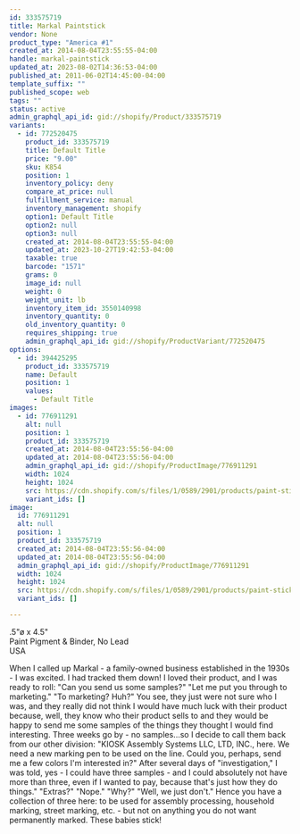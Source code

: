 ```yaml
---
id: 333575719
title: Markal Paintstick
vendor: None
product_type: "America #1"
created_at: 2014-08-04T23:55:55-04:00
handle: markal-paintstick
updated_at: 2023-08-02T14:36:53-04:00
published_at: 2011-06-02T14:45:00-04:00
template_suffix: ""
published_scope: web
tags: ""
status: active
admin_graphql_api_id: gid://shopify/Product/333575719
variants:
  - id: 772520475
    product_id: 333575719
    title: Default Title
    price: "9.00"
    sku: K854
    position: 1
    inventory_policy: deny
    compare_at_price: null
    fulfillment_service: manual
    inventory_management: shopify
    option1: Default Title
    option2: null
    option3: null
    created_at: 2014-08-04T23:55:55-04:00
    updated_at: 2023-10-27T19:42:53-04:00
    taxable: true
    barcode: "1571"
    grams: 0
    image_id: null
    weight: 0
    weight_unit: lb
    inventory_item_id: 3550140998
    inventory_quantity: 0
    old_inventory_quantity: 0
    requires_shipping: true
    admin_graphql_api_id: gid://shopify/ProductVariant/772520475
options:
  - id: 394425295
    product_id: 333575719
    name: Default
    position: 1
    values:
      - Default Title
images:
  - id: 776911291
    alt: null
    position: 1
    product_id: 333575719
    created_at: 2014-08-04T23:55:56-04:00
    updated_at: 2014-08-04T23:55:56-04:00
    admin_graphql_api_id: gid://shopify/ProductImage/776911291
    width: 1024
    height: 1024
    src: https://cdn.shopify.com/s/files/1/0589/2901/products/paint-stick_5676.jpeg?v=1407210956
    variant_ids: []
image:
  id: 776911291
  alt: null
  position: 1
  product_id: 333575719
  created_at: 2014-08-04T23:55:56-04:00
  updated_at: 2014-08-04T23:55:56-04:00
  admin_graphql_api_id: gid://shopify/ProductImage/776911291
  width: 1024
  height: 1024
  src: https://cdn.shopify.com/s/files/1/0589/2901/products/paint-stick_5676.jpeg?v=1407210956
  variant_ids: []

---
```


.5"ø x 4.5"  
Paint Pigment & Binder, No Lead  
USA

When I called up Markal - a family-owned business established in the 1930s - I was excited. I had tracked them down! I loved their product, and I was ready to roll: "Can you send us some samples?" "Let me put you through to marketing." "To marketing? Huh?" You see, they just were not sure who I was, and they really did not think I would have much luck with their product because, well, they know who their product sells to and they would be happy to send me some samples of the things they thought I would find interesting. Three weeks go by - no samples...so I decide to call them back from our other division: "KIOSK Assembly Systems LLC, LTD, INC., here. We need a new marking pen to be used on the line. Could you, perhaps, send me a few colors I'm interested in?" After several days of "investigation," I was told, yes - I could have three samples - and I could absolutely not have more than three, even if I wanted to pay, because that's just how they do things." "Extras?" "Nope." "Why?" "Well, we just don't." Hence you have a collection of three here: to be used for assembly processing, household marking, street marking, etc. - but not on anything you do not want permanently marked. These babies stick!